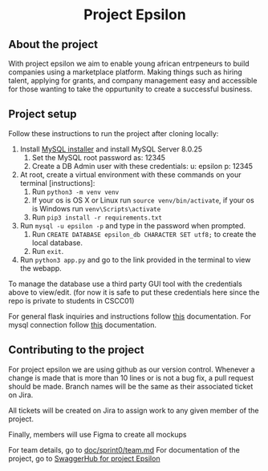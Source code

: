 <h1 align="center">Project Epsilon</h1>

## About the project
With project epsilon we aim to enable young african entrpeneurs to build companies using a marketplace platform. Making things such as hiring talent, applying for grants, and company management easy and accessible for those wanting to take the oppurtunity to create a successful business.

## Project setup
Follow these instructions to run the project after cloning locally:
1. Install [MySQL installer](https://dev.mysql.com/downloads/installer/) and install MySQL Server 8.0.25
    1. Set the MySQL root password as: 12345
    2. Create a DB Admin user with these credentials: u: epsilon p: 12345
2. At root, create a virtual environment with these commands on your terminal [instructions]:
    1. Run `python3 -m venv venv`
    2. If your os is OS X or Linux run `source venv/bin/activate`, if your os is Windows run `venv\Scripts\activate`
    3. Run `pip3 install -r requirements.txt`
4. Run `mysql -u epsilon -p` and type in the password when prompted.
    1. Run `CREATE DATABASE epsilon_db CHARACTER SET utf8;` to create the local database.
    2. Run `exit`.
4. Run `python3 app.py` and go to the link provided in the terminal to view the webapp.

To manage the database use a third party GUI tool with the credentials above to view/edit.
(for now it is safe to put these credentials here since the repo is private to students in CSCC01)
  
For general flask inquiries and instructions follow [this](https://flask.palletsprojects.com/en/2.0.x/installation/) documentation.
For mysql connection follow [this](https://flask-mysqldb.readthedocs.io/en/latest/) documentation.

## Contributing to the project
For project epsilon we are using github as our version control. Whenever a change is made that is more than 10 lines or is not a bug fix, a pull request should be made. Branch names will be the same as their associated ticket on Jira.

All tickets will be created on Jira to assign work to any given member of the project.

Finally, members will use Figma to create all mockups

For team details, go to [doc/sprint0/team.md](doc/sprint0/team.md)
For documentation of the project, go to [SwaggerHub for project Epsilon](https://app.swaggerhub.com/apis/epsilonc01/epsilon/1.0.0)